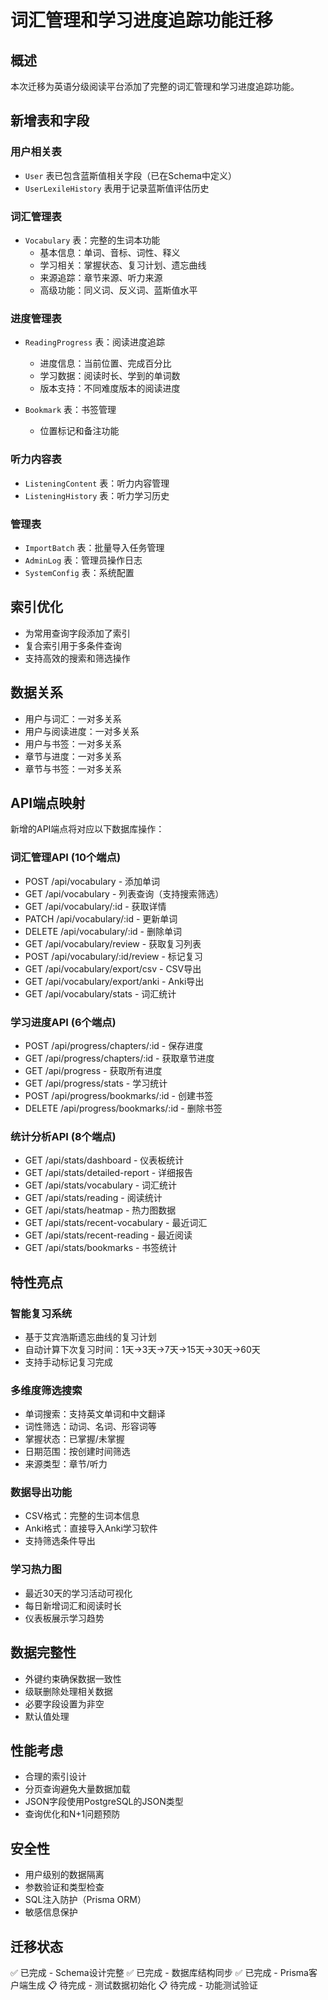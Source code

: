 # 词汇管理和学习进度追踪功能迁移

## 概述
本次迁移为英语分级阅读平台添加了完整的词汇管理和学习进度追踪功能。

## 新增表和字段

### 用户相关表
- `User` 表已包含蓝斯值相关字段（已在Schema中定义）
- `UserLexileHistory` 表用于记录蓝斯值评估历史

### 词汇管理表
- `Vocabulary` 表：完整的生词本功能
  - 基本信息：单词、音标、词性、释义
  - 学习相关：掌握状态、复习计划、遗忘曲线
  - 来源追踪：章节来源、听力来源
  - 高级功能：同义词、反义词、蓝斯值水平

### 进度管理表
- `ReadingProgress` 表：阅读进度追踪
  - 进度信息：当前位置、完成百分比
  - 学习数据：阅读时长、学到的单词数
  - 版本支持：不同难度版本的阅读进度

- `Bookmark` 表：书签管理
  - 位置标记和备注功能

### 听力内容表
- `ListeningContent` 表：听力内容管理
- `ListeningHistory` 表：听力学习历史

### 管理表
- `ImportBatch` 表：批量导入任务管理
- `AdminLog` 表：管理员操作日志
- `SystemConfig` 表：系统配置

## 索引优化
- 为常用查询字段添加了索引
- 复合索引用于多条件查询
- 支持高效的搜索和筛选操作

## 数据关系
- 用户与词汇：一对多关系
- 用户与阅读进度：一对多关系
- 用户与书签：一对多关系
- 章节与进度：一对多关系
- 章节与书签：一对多关系

## API端点映射
新增的API端点将对应以下数据库操作：

### 词汇管理API (10个端点)
- POST /api/vocabulary - 添加单词
- GET /api/vocabulary - 列表查询（支持搜索筛选）
- GET /api/vocabulary/:id - 获取详情
- PATCH /api/vocabulary/:id - 更新单词
- DELETE /api/vocabulary/:id - 删除单词
- GET /api/vocabulary/review - 获取复习列表
- POST /api/vocabulary/:id/review - 标记复习
- GET /api/vocabulary/export/csv - CSV导出
- GET /api/vocabulary/export/anki - Anki导出
- GET /api/vocabulary/stats - 词汇统计

### 学习进度API (6个端点)
- POST /api/progress/chapters/:id - 保存进度
- GET /api/progress/chapters/:id - 获取章节进度
- GET /api/progress - 获取所有进度
- GET /api/progress/stats - 学习统计
- POST /api/progress/bookmarks/:id - 创建书签
- DELETE /api/progress/bookmarks/:id - 删除书签

### 统计分析API (8个端点)
- GET /api/stats/dashboard - 仪表板统计
- GET /api/stats/detailed-report - 详细报告
- GET /api/stats/vocabulary - 词汇统计
- GET /api/stats/reading - 阅读统计
- GET /api/stats/heatmap - 热力图数据
- GET /api/stats/recent-vocabulary - 最近词汇
- GET /api/stats/recent-reading - 最近阅读
- GET /api/stats/bookmarks - 书签统计

## 特性亮点

### 智能复习系统
- 基于艾宾浩斯遗忘曲线的复习计划
- 自动计算下次复习时间：1天→3天→7天→15天→30天→60天
- 支持手动标记复习完成

### 多维度筛选搜索
- 单词搜索：支持英文单词和中文翻译
- 词性筛选：动词、名词、形容词等
- 掌握状态：已掌握/未掌握
- 日期范围：按创建时间筛选
- 来源类型：章节/听力

### 数据导出功能
- CSV格式：完整的生词本信息
- Anki格式：直接导入Anki学习软件
- 支持筛选条件导出

### 学习热力图
- 最近30天的学习活动可视化
- 每日新增词汇和阅读时长
- 仪表板展示学习趋势

## 数据完整性
- 外键约束确保数据一致性
- 级联删除处理相关数据
- 必要字段设置为非空
- 默认值处理

## 性能考虑
- 合理的索引设计
- 分页查询避免大量数据加载
- JSON字段使用PostgreSQL的JSON类型
- 查询优化和N+1问题预防

## 安全性
- 用户级别的数据隔离
- 参数验证和类型检查
- SQL注入防护（Prisma ORM）
- 敏感信息保护

## 迁移状态
✅ 已完成 - Schema设计完整
✅ 已完成 - 数据库结构同步
✅ 已完成 - Prisma客户端生成
📋 待完成 - 测试数据初始化
📋 待完成 - 功能测试验证